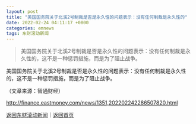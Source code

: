 ```yaml
---
layout: post
title: "美国国务院关于北溪2号制裁是否是永久性的问题表示：没有任何制裁是永久性的"
date: 2022-02-24 04:11:17 +0800
categories: emnews
tags: 东财滚动新闻
---
```

> 美国国务院关于北溪2号制裁是否是永久性的问题表示：没有任何制裁是永久性的，这不是一种惩罚措施，而是为了阻止战争。

<p>美国国务院关于北溪2号制裁是否是永久性的问题表示：没有任何制裁是永久性的，这不是一种惩罚措施，而是为了阻止战争。</p><p class="em_media">（文章来源：智通财经）</p>

<http://finance.eastmoney.com/news/1351,202202242286507820.html>

[返回东财滚动新闻](//finews.withounder.com/emnews/)｜[返回首页](//finews.withounder.com/)